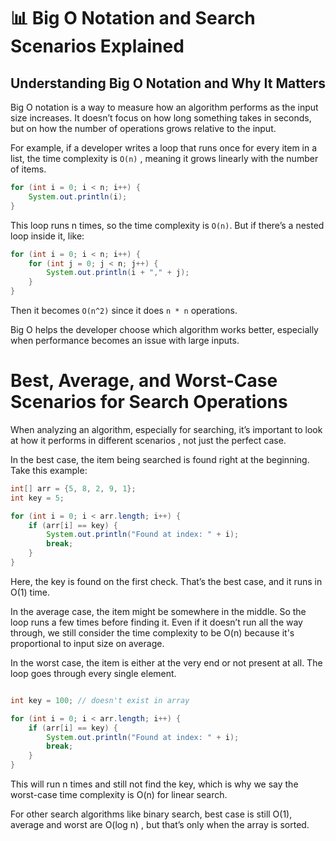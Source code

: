 # 📊 Big O Notation and Search Scenarios Explained

## Understanding Big O Notation and Why It Matters

Big O notation is a way to measure how an algorithm performs as the input size increases. It doesn’t focus on how long something takes in seconds, but on how the number of operations grows relative to the input.

For example, if a developer writes a loop that runs once for every item in a list, the time complexity is `O(n)` , meaning it grows linearly with the number of items.

```java
for (int i = 0; i < n; i++) {
    System.out.println(i);
}
```
This loop runs n times, so the time complexity is ```O(n)```. But if there’s a nested loop inside it, like:

```java
for (int i = 0; i < n; i++) {
    for (int j = 0; j < n; j++) {
        System.out.println(i + "," + j);
    }
}
```
Then it becomes ```O(n^2)``` since it does ```n * n``` operations.

Big O helps the developer choose which algorithm works better, especially when performance becomes an issue with large inputs.

# Best, Average, and Worst-Case Scenarios for Search Operations

When analyzing an algorithm, especially for searching, it’s important to look at how it performs in different scenarios , not just the perfect case.

In the best case, the item being searched is found right at the beginning. Take this example:

```java
int[] arr = {5, 8, 2, 9, 1};
int key = 5;

for (int i = 0; i < arr.length; i++) {
    if (arr[i] == key) {
        System.out.println("Found at index: " + i);
        break;
    }
}
```
Here, the key is found on the first check. That’s the best case, and it runs in O(1) time.

In the average case, the item might be somewhere in the middle. So the loop runs a few times before finding it. Even if it doesn’t run all the way through, we still consider the time complexity to be O(n) because it's proportional to input size on average.

In the worst case, the item is either at the very end or not present at all. The loop goes through every single element.

```java

int key = 100; // doesn't exist in array

for (int i = 0; i < arr.length; i++) {
    if (arr[i] == key) {
        System.out.println("Found at index: " + i);
        break;
    }
}
```

This will run n times and still not find the key, which is why we say the worst-case time complexity is O(n) for linear search.

For other search algorithms like binary search, best case is still O(1), average and worst are O(log n) , but that’s only when the array is sorted.

